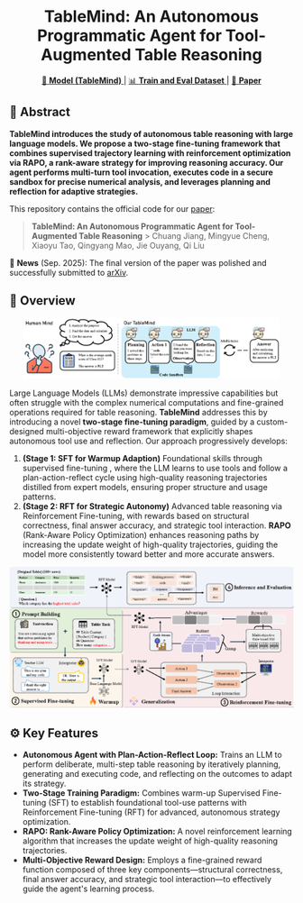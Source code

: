 <div align="center">
<h1>
TableMind: An Autonomous Programmatic Agent for Tool-Augmented Table Reasoning
</h1>
</div>

<div align="center">
  <a href="https://huggingface.co/Jclennon/TableMind">
    🤗 <strong>Model (TableMind)</strong>
  </a> |
  <a href="https://huggingface.co/datasets/Jclennon/TableMind-data">
    📊 <strong>Train and Eval Dataset</strong>
  </a> |
  <a href="https://arxiv.org/abs/2509.06278">
    📖 <strong>Paper</strong>
  </a>
</div>

## 📖 Abstract
**TableMind introduces the study of autonomous table reasoning with large language models. We propose a two-stage fine-tuning framework that combines supervised trajectory learning with reinforcement optimization via RAPO, a rank-aware strategy for improving reasoning accuracy. Our agent performs multi-turn tool invocation, executes code in a secure sandbox for precise numerical analysis, and leverages planning and reflection for adaptive strategies.**

This repository contains the official code for our [paper](https://arxiv.org/abs/2509.06278):
> **TableMind: An Autonomous Programmatic Agent for Tool-Augmented Table Reasoning** > Chuang Jiang,
Mingyue Cheng,
Xiaoyu Tao,
Qingyang Mao,
Jie Ouyang,
Qi Liu

🚩 **News** (Sep. 2025): The final version of the paper was polished and successfully submitted to [arXiv](https://arxiv.org/abs/2509.06278).

## 🌟 Overview
<div align="center">
<img src="./image/Overview.png" width="90%"/>
<p><em></em></p>
</div>

Large Language Models (LLMs) demonstrate impressive capabilities but often struggle with the complex numerical computations and fine-grained operations required for table reasoning. **TableMind** addresses this by introducing a novel **two-stage fine-tuning paradigm**, guided by a custom-designed multi-objective reward framework  that explicitly shapes autonomous tool use and reflection. Our approach progressively develops:
1. **(Stage 1: SFT for Warmup Adaption)** Foundational skills through supervised fine-tuning , where the LLM learns to use tools and follow a plan-action-reflect cycle using high-quality reasoning trajectories distilled from expert models, ensuring proper structure and usage patterns.
2. **(Stage 2: RFT for Strategic Autonomy)** Advanced table reasoning via Reinforcement Fine-tuning, with rewards based on structural correctness, final answer accuracy, and strategic tool interaction. **RAPO** (Rank-Aware Policy Optimization) enhances reasoning paths by increasing the update weight of high-quality trajectories, guiding the model more consistently toward better and more accurate answers.
<p align="center"><img src="./image/Framework.png" width="800px" alt="" /></p>

## ⚙️ Key Features

*   **Autonomous Agent with Plan-Action-Reflect Loop:** Trains an LLM to perform deliberate, multi-step table reasoning by iteratively planning, generating and executing code, and reflecting on the outcomes to adapt its strategy.
*   **Two-Stage Training Paradigm:** Combines warm-up Supervised Fine-tuning (SFT) to establish foundational tool-use patterns with Reinforcement Fine-tuning (RFT) for advanced, autonomous strategy optimization.
*   **RAPO: Rank-Aware Policy Optimization:** A novel reinforcement learning algorithm that increases the update weight of high-quality reasoning trajectories.
*   **Multi-Objective Reward Design:** Employs a fine-grained reward function composed of three key components—structural correctness, final answer accuracy, and strategic tool interaction—to effectively guide the agent's learning process.